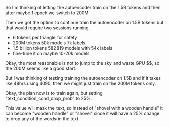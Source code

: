 So I'm thinking of letting the autoencoder train on the 1.5B tokens and then after maybe 1 epoch we switch to 200M 

Then we got the option to continue train the autoencoder on 1.5B tokens but that would require two sessions running.

* 6 tokens per triangle for safety
* 200M  tokens 50k models 7k labels.
* 1.5 billion tokens  582819 models with 54k labels
* fine-tune it on maybe 10-20k models

Okay, the most reasonable is not to jump to the sky and waste GPU $$, so the 200M seems like a good start.

But I was thinking of testing training the autoencoder on 1.5B and if it takes like 48hrs using 4090, then we might just train on the 200M tokens only.

Okay, the plan now is to train again, but setting "text_condition_cond_drop_prob" to 25%.

This value will mask the text, so instead of "shovel with a wooden handle" it can become "wooden handle" or "shovel" since it will have a 25% change to drop any of the words in the text.
